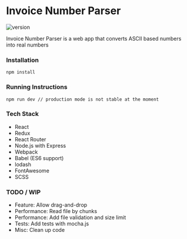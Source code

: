 # Invoice Number Parser

![version](https://img.shields.io/badge/version-0.4.0-green.svg)

Invoice Number Parser is a web app that converts ASCII based numbers into real numbers

### Installation

```
npm install
```

### Running Instructions

```
npm run dev // production mode is not stable at the moment
```

### Tech Stack

* React
* Redux
* React Router
* Node.js with Express
* Webpack
* Babel (ES6 support)
* lodash
* FontAwesome
* SCSS

### TODO / WIP

* Feature: Allow drag-and-drop
* Performance: Read file by chunks
* Performance: Add file validation and size limit
* Tests: Add tests with mocha.js
* Misc: Clean up code